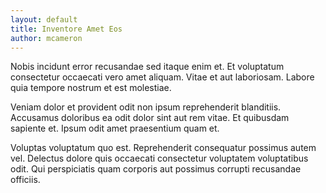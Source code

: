 ```yaml
---
layout: default
title: Inventore Amet Eos
author: mcameron
---
```


Nobis incidunt error recusandae sed itaque enim et. Et voluptatum consectetur occaecati vero amet aliquam. Vitae et aut laboriosam. Labore quia tempore nostrum et est molestiae.

Veniam dolor et provident odit non ipsum reprehenderit blanditiis. Accusamus doloribus ea odit dolor sint aut rem vitae. Et quibusdam sapiente et. Ipsum odit amet praesentium quam et.

Voluptas voluptatum quo est. Reprehenderit consequatur possimus autem vel. Delectus dolore quis occaecati consectetur voluptatem voluptatibus odit. Qui perspiciatis quam corporis aut possimus corrupti recusandae officiis.
